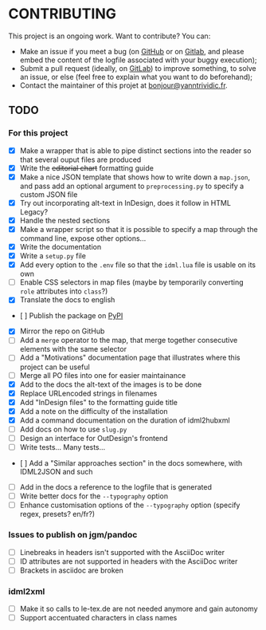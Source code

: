 # CONTRIBUTING

This project is an ongoing work. Want to contribute? You can:

* Make an issue if you meet a bug (on [GitHub](https://github.com/yanntrividic/idml-pandoc-reader/issues) or on [Gitlab](https://gitlab.com/deborderbollore/idml-pandoc-reader/-/issues), and please embed the content of the logfile associated with your buggy execution);
* Submit a pull request (ideally, on [GitLab](https://gitlab.com/deborderbollore/idml-pandoc-reader)) to improve something, to solve an issue, or else (feel free to explain what you want to do beforehand);
* Contact the maintainer of this projet at [bonjour@yanntrividic.fr](mailto:bonjour@yanntrividic.fr).

## TODO

### For this project

* [x] Make a wrapper that is able to pipe distinct sections into the reader so that several ouput files are produced
* [x] Write the ~~editorial chart~~ formatting guide
* [x] Make a nice JSON template that shows how to write down a `map.json`, and pass add an optional argument to `preprocessing.py` to specify a custom JSON file
* [x] Try out incorporating alt-text in InDesign, does it follow in HTML Legacy?
* [x] Handle the nested sections
* [x] Make a wrapper script so that it is possible to specify a map through the command line, expose other options...
* [x] Write the documentation
* [x] Write a `setup.py` file
* [x] Add every option to the `.env` file so that the `idml.lua` file is usable on its own
* [ ] Enable CSS selectors in map files (maybe by temporarily converting `role` attributes into `class`?)
* [x] Translate the docs to english
* [ ] Publish the package on [PyPI](https://pypi.org/)
* [x] Mirror the repo on GitHub
* [ ] Add a `merge` operator to the map, that merge together consecutive elements with the same selector
* [ ] Add a "Motivations" documentation page that illustrates where this project can be useful
* [ ] Merge all PO files into one for easier maintainance
* [x] Add to the docs the alt-text of the images is to be done
* [x] Replace URLencoded strings in filenames
* [x] Add "InDesign files" to the formatting guide title
* [x] Add a note on the difficulty of the installation
* [x] Add a command documentation on the duration of idml2hubxml
* [ ] Add docs on how to use `slug.py`
* [ ] Design an interface for OutDesign's frontend
* [ ] Write tests... Many tests...
* [ ] Add a "Similar approaches section" in the docs somewhere, with IDML2JSON and such
* [ ] Add in the docs a reference to the logfile that is generated
* [ ] Write better docs for the `--typography` option
* [ ] Enhance customisation options of the `--typography` option (specify regex, presets? en/fr?)

### Issues to publish on jgm/pandoc

* [ ] Linebreaks in headers isn't supported with the AsciiDoc writer
* [ ] ID attributes are not supported in headers with the AsciiDoc writer
* [ ] Brackets in asciidoc are broken

### idml2xml

* [ ] Make it so calls to le-tex.de are not needed anymore and gain autonomy
* [ ] Support accentuated characters in class names